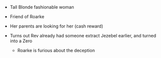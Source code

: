 - Tall Blonde fashionable woman 
- Friend of Roarke
- Her parents are looking for her (cash reward)

- Turns out Rev already had someone extract Jezebel earlier, and turned into a Zero
	- Roarke is furious about the deception
